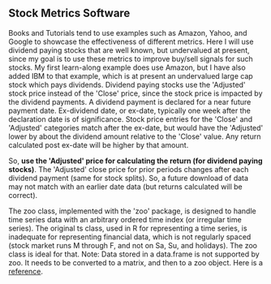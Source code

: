##  Stock Metrics Software

Books and Tutorials tend to use examples such as Amazon, Yahoo, and Google to showcase the effectiveness of different metrics. 
Here I will use dividend paying stocks that are well known, but undervalued at present, since my goal is to use these metrics to
improve buy/sell signals for such stocks.  My first learn-along example does use Amazon, but I have also added IBM to that example, 
which is at present an undervalued large cap stock which pays dividends. Dividend paying stocks use the 'Adjusted' stock price
instead of the 'Close' price, since the stock price is impacted by the dividend payments. A dividend payment is declared for a near 
future payment date. Ex-dividend date, or ex-date, typically one week after the declaration date is  of significance. Stock price entries for the 'Close' and 'Adjusted' categories match after the ex-date, but would have the 'Adjusted' lower by about the dividend amount relative to the 'Close' value. Any return calculated post ex-date will be higher by that amount. 

So, **use the 'Adjusted' price for calculating the return (for dividend paying stocks)**. The 'Adjusted' close price for prior periods changes after each dividend payment (same for stock splits). So, a future download of data may not match with an earlier date data (but returns calculated will be correct).

The zoo class, implemented with the 'zoo' package, is designed to handle time series data with an arbitrary ordered time index (or irregular time series). The original ts class, used in R for representing a time series, is inadequate for representing financial data, which is not regularly spaced (stock market runs M through F, and not on Sa, Su, and holidays). The zoo class is ideal for that. Note: Data stored in a data.frame is not supported by zoo. It needs to be converted to a matrix, and then to a zoo object. Here is a [reference](https://faculty.washington.edu/ezivot/econ424/Working%20with%20Time%20Series%20Data%20in%20R.pdf). 

